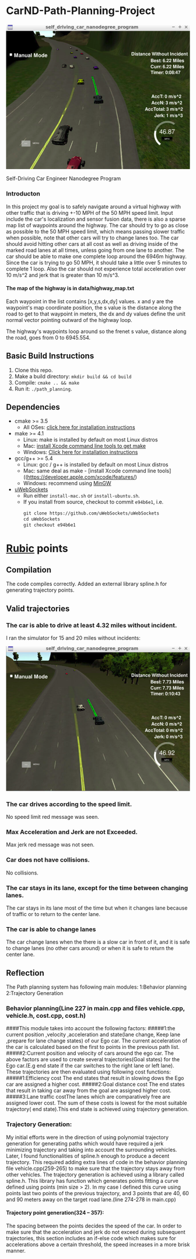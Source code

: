# CarND-Path-Planning-Project

![Lane chnage](images/lane_change.png)

Self-Driving Car Engineer Nanodegree Program

### Introducton
In this project my goal is to safely navigate around a virtual highway with other traffic that is driving +-10 MPH of the 50 MPH speed limit. Input include the car's localization and sensor fusion data, there is also a sparse map list of waypoints around the highway. The car should try to go as close as possible to the 50 MPH speed limit, which means passing slower traffic when possible, note that other cars will try to change lanes too. The car should avoid hitting other cars at all cost as well as driving inside of the marked road lanes at all times, unless going from one lane to another. The car should be able to make one complete loop around the 6946m highway. Since the car is trying to go 50 MPH, it should take a little over 5 minutes to complete 1 loop. Also the car should not experience total acceleration over 10 m/s^2 and jerk that is greater than 10 m/s^3.

#### The map of the highway is in data/highway_map.txt
Each waypoint in the list contains  [x,y,s,dx,dy] values. x and y are the waypoint's map coordinate position, the s value is the distance along the road to get to that waypoint in meters, the dx and dy values define the unit normal vector pointing outward of the highway loop.

The highway's waypoints loop around so the frenet s value, distance along the road, goes from 0 to 6945.554.

## Basic Build Instructions

1. Clone this repo.
2. Make a build directory: `mkdir build && cd build`
3. Compile: `cmake .. && make`
4. Run it: `./path_planning`.

## Dependencies

* cmake >= 3.5
  * All OSes: [click here for installation instructions](https://cmake.org/install/)
* make >= 4.1
  * Linux: make is installed by default on most Linux distros
  * Mac: [install Xcode command line tools to get make](https://developer.apple.com/xcode/features/)
  * Windows: [Click here for installation instructions](http://gnuwin32.sourceforge.net/packages/make.htm)
* gcc/g++ >= 5.4
  * Linux: gcc / g++ is installed by default on most Linux distros
  * Mac: same deal as make - [install Xcode command line tools]((https://developer.apple.com/xcode/features/)
  * Windows: recommend using [MinGW](http://www.mingw.org/)
* [uWebSockets](https://github.com/uWebSockets/uWebSockets)
  * Run either `install-mac.sh` or `install-ubuntu.sh`.
  * If you install from source, checkout to commit `e94b6e1`, i.e.
    ```
    git clone https://github.com/uWebSockets/uWebSockets 
    cd uWebSockets
    git checkout e94b6e1
    ```
# [Rubic](https://review.udacity.com/#!/rubrics/1020/view) points

## Compilation

The code compiles correctly. Added an external library spline.h for generating trajectory points.
## Valid trajectories
### The car is able to drive at least 4.32 miles without incident.
I ran the simulator for 15 and 20 miles without incidents:

![7.73 miles](images/7_73.png)

### The car drives according to the speed limit.
No speed limit red message was seen.

### Max Acceleration and Jerk are not Exceeded.
Max jerk red message was not seen.

### Car does not have collisions.
No collisions.

### The car stays in its lane, except for the time between changing lanes.
The car stays in its lane most of the time but when it changes lane because of traffic or to return to the center lane.

### The car is able to change lanes
The car change lanes when the there is a slow car in front of it, and it is safe to change lanes (no other cars around) or when it is safe to return the center lane.
## Reflection
The Path planning system has following main modules:
1:Behavior planning
2:Trajectory Generation
### Behavior planning(Line 227 in main.cpp and files vehicle.cpp, vehicle.h, cost.cpp, cost.h)
####This module takes into account the following factors:
#####1:the current position ,velocity ,acceleration and state(lane change, Keep lane ,prepare for lane change states) of our Ego car. The current acceleration of the car is calculated based on the first to points in the previous path list.
#####2:Current position and velocity of cars around the ego car.
The above factors are used to create several trajectories(Goal states) for the Ego car.(E.g end state if the car switches to the right lane or left lane). These trajectories are then evaluated using following cost functions:
#####1:Efficiency cost
The end states that result in slowing dows the Ego car are assigned a higher cost.
#####2:Goal distance cost
The end states that result in taking car away from the goal are assigned higher cost.
#####3:Lane traffic costThe lanes which are comparatively free are assigned lower cost.
The sum of these costs is lowest for the most suitable trajectory( end state).This end state is achieved using trajectory generation.

### Trajectory Generation:
My initial efforts were in the direction of using polynomial trajectory generation for generating paths which would have required a jerk minimizing trajectory and taking into account the surrounding vehicles. Later, I found functionalities of spline.h enough to produce a decent trajectory. This required adding extra lines of code in the behavior planning file vehicle.cpp(259-265) to make sure that the trajectory stays away from other vehicles.
The trajectory generation is achieved using a library called spline.h. This library has function which generates points fitting a curve defined using points (min size > 2). In my case I defined this curve using points last two points of the previous trajectory, and 3 points that are 40, 60 and 90 meters away on the target road lane.(line 274-278 in main.cpp)
#### Trajectory point generation(324 – 357):
The spacing between the points decides the speed of the car. In order to make sure that the acceleration and jerk do not exceed during subsequent trajectories, this section includes an if-else code which makes sure for accelerations above a certain threshold, the speed increases in a more brisk manner.


